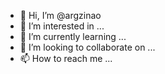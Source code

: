 - 👋 Hi, I’m @argzinao
- 👀 I’m interested in ...
- 🌱 I’m currently learning ...
- 💞️ I’m looking to collaborate on ...
- 📫 How to reach me ...

<!---
argzinao/argzinao is a ✨ special ✨ repository because its `README.md` (this file) appears on your GitHub profile.
You can click the Preview link to take a look at your changes.
--->
